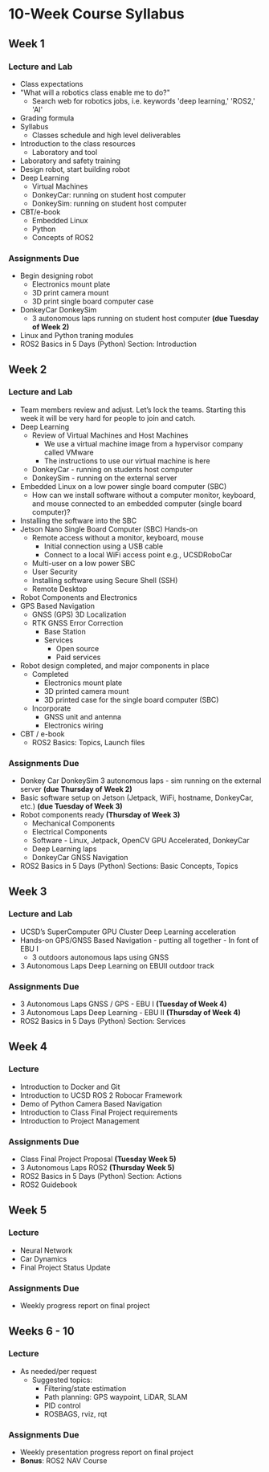 # 10-Week Course Syllabus

## Week 1
### Lecture and Lab
- Class expectations
- "What will a robotics class enable me to do?"
	- Search web for robotics jobs, i.e. keywords 'deep learning,' 'ROS2,' 'AI'
- Grading formula
- Syllabus
	- Classes schedule and high level deliverables
- Introduction to the class resources
	- Laboratory and tool
- Laboratory and safety training
- Design robot, start building robot
- Deep Learning
	- Virtual Machines
	- DonkeyCar: running on student host computer
	- DonkeySim: running on student host computer
- CBT/e-book
	- Embedded Linux
	- Python
	- Concepts of ROS2

### Assignments Due
- Begin designing robot
	- Electronics mount plate
	- 3D print camera mount
	- 3D print single board computer case
- DonkeyCar DonkeySim
	- 3 autonomous laps running on student host computer **(due Tuesday of Week 2)**
- Linux and Python traning modules
- ROS2 Basics in 5 Days (Python) Section: Introduction

## Week 2
### Lecture and Lab
- Team members review and adjust. Let’s lock the teams. Starting this week it will be very hard for people to join and catch.
- Deep Learning
	- Review of Virtual Machines and Host Machines
		- We use a virtual machine image from a hypervisor company called VMware
		- The instructions to use our virtual machine is here
	- DonkeyCar - running on students host computer
	- DonkeySim - running on the external server
- Embedded Linux on a low power single board computer (SBC)
	- How can we install software without a computer monitor, keyboard, and mouse connected to an embedded computer (single board computer)?
- Installing the software into the SBC
- Jetson Nano Single Board Computer (SBC) Hands-on
	- Remote access without a monitor, keyboard, mouse
		- Initial connection using a USB cable
		- Connect to a local WiFi access point e.g., UCSDRoboCar
	- Multi-user on a low power SBC
	- User Security
	- Installing software using Secure Shell (SSH)
	- Remote Desktop
- Robot Components and Electronics
- GPS Based Navigation
	- GNSS (GPS) 3D Localization
	- RTK GNSS Error Correction
		- Base Station
		- Services
			- Open source
			- Paid services
- Robot design completed, and major components in place
	- Completed
		- Electronics mount plate
		- 3D printed camera mount
		- 3D printed case for the single board computer (SBC)
	- Incorporate
		- GNSS unit and antenna
		- Electronics wiring
- CBT / e-book
	- ROS2 Basics: Topics, Launch files

### Assignments Due
- Donkey Car DonkeySim 3 autonomous laps - sim running on the external server **(due Thursday of Week 2)**
- Basic software setup on Jetson (Jetpack, WiFi, hostname, DonkeyCar, etc.) **(due Tuesday of Week 3)**
- Robot components ready **(Thursday of Week 3)**
	- Mechanical Components
	- Electrical Components
	- Software - Linux, Jetpack, OpenCV GPU Accelerated, DonkeyCar 
	- Deep Learning laps
	- DonkeyCar GNSS Navigation
- ROS2 Basics in 5 Days (Python) Sections: Basic Concepts, Topics

## Week 3
### Lecture and Lab
- UCSD’s SuperComputer GPU Cluster Deep Learning acceleration
- Hands-on GPS/GNSS Based Navigation - putting all together - In font of EBU I
	- 3 outdoors autonomous laps using GNSS
- 3 Autonomous Laps Deep Learning on EBUII outdoor track

### Assignments Due
- 3 Autonomous Laps GNSS / GPS - EBU I **(Tuesday of Week 4)**
- 3 Autonomous Laps Deep Learning - EBU II **(Thursday of Week 4)**
- ROS2 Basics in 5 Days (Python) Section: Services

## Week 4
### Lecture
- Introduction to Docker and Git
- Introduction to UCSD ROS 2 Robocar Framework 
- Demo of Python Camera Based Navigation
- Introduction to Class Final Project requirements
- Introduction to Project Management

### Assignments Due
- Class Final Project Proposal **(Tuesday Week 5)**
- 3 Autonomous Laps ROS2 **(Thursday Week 5)**
- ROS2 Basics in 5 Days (Python) Section: Actions
- ROS2 Guidebook

## Week 5
### Lecture
- Neural Network
- Car Dynamics
- Final Project Status Update

### Assignments Due
- Weekly progress report on final project

## Weeks 6 - 10
### Lecture
- As needed/per request
	- Suggested topics:
		- Filtering/state estimation
		- Path planning: GPS waypoint, LiDAR, SLAM
		- PID control
		- ROSBAGS, rviz, rqt

### Assignments Due
- Weekly presentation progress report on final project
- **Bonus**: ROS2 NAV Course